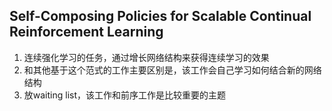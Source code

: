 ## Self-Composing Policies for Scalable Continual Reinforcement Learning
1. 连续强化学习的任务，通过增长网络结构来获得连续学习的效果
2. 和其他基于这个范式的工作主要区别是，该工作会自己学习如何结合新的网络结构
3. 放waiting list，该工作和前序工作是比较重要的主题 